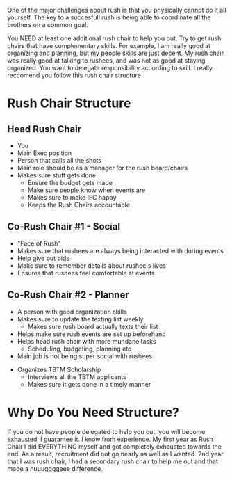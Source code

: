 One of the major challenges about rush is that you physically cannot do it all yourself. The key to a succesfull rush is being able to coordinate all the brothers on a common goal. 

You NEED at least one additional rush chair to help you out. Try to get rush chairs that have complementary skills. For example, I am really good at organizing and planning, but my people skills are just decent. My rush chair was really good at talking to rushees, and was not as good at staying organized. You want to delegate responsibility according to skill. I really reccomend you follow this rush chair structure

# Rush Chair Structure

## Head Rush Chair
  - You
  - Main Exec position
  - Person that calls all the shots
  - Main role should be as a manager for the rush board/chairs
  - Makes sure stuff gets done
	  - Ensure the budget gets made
	  - Make sure people know when events are
	  - Makes sure to make IFC happy
	  - Keeps the Rush Chairs accountable
## Co-Rush Chair #1 - Social
- "Face of Rush"
- Makes sure that rushees are always being interacted with during events
- Help give out bids
- Make sure to remember details about rushee's lives
- Ensures that rushees feel comfortable at events
## Co-Rush Chair #2 - Planner
- A person with good organization skills
- Makes sure to update the texting list weekly
	- Makes sure rush board actually texts their list
- Helps make sure rush events are set up beforehand
- Helps head rush chair with more mundane tasks
	- Scheduling, budgeting, planning etc
- Main job is not being super social with rushees
* Organizes TBTM Scholarship
	* Interviews all the TBTM applicants
	* Makes sure it gets done in a timely manner

# Why Do You Need Structure?

If you do not have people delegated to help you out, you will become exhausted, I guarantee it. I know from experience. My first year as Rush Chair I did EVERYTHING myself and got completely exhausted towards the end. As a result, recruitment did not go nearly as well as I wanted. 2nd year that I was rush chair, I had a secondary rush chair to help me out and that made a huuuggggeee difference.

